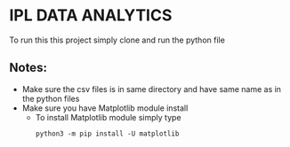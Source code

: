 # IPL DATA ANALYTICS

To run this this project simply clone and run the python file

## Notes:
- Make sure the csv files is in same directory and have same name as in the python files
- Make sure you have Matplotlib module install
  - To install Matplotlib module simply type 
    ```
    python3 -m pip install -U matplotlib 
    ```